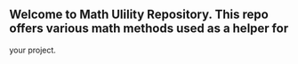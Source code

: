 ## Welcome to Math Ulility Repository. This repo offers various math methods used as a helper for
your project.
